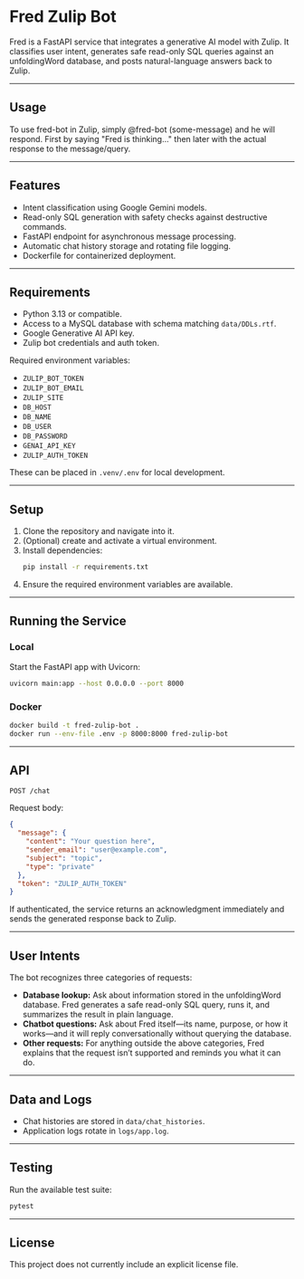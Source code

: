 # Fred Zulip Bot


Fred is a FastAPI service that integrates a generative AI model with Zulip. It classifies user intent, generates safe read-only SQL queries against an unfoldingWord database, and posts natural-language answers back to Zulip.

---

## Usage
To use fred-bot in Zulip, simply @fred-bot (some-message) and he will respond. First by saying "Fred is thinking..." then later with the actual response to the message/query.

---

## Features
- Intent classification using Google Gemini models.
- Read-only SQL generation with safety checks against destructive commands.
- FastAPI endpoint for asynchronous message processing.
- Automatic chat history storage and rotating file logging.
- Dockerfile for containerized deployment.

---

## Requirements
- Python 3.13 or compatible.
- Access to a MySQL database with schema matching `data/DDLs.rtf`.
- Google Generative AI API key.
- Zulip bot credentials and auth token.

Required environment variables:
- `ZULIP_BOT_TOKEN`
- `ZULIP_BOT_EMAIL`
- `ZULIP_SITE`
- `DB_HOST`
- `DB_NAME`
- `DB_USER`
- `DB_PASSWORD`
- `GENAI_API_KEY`
- `ZULIP_AUTH_TOKEN`

These can be placed in `.venv/.env` for local development.

---

## Setup
1. Clone the repository and navigate into it.
2. (Optional) create and activate a virtual environment.
3. Install dependencies:
   ```bash
   pip install -r requirements.txt
   ```
4. Ensure the required environment variables are available.

---

## Running the Service
### Local
Start the FastAPI app with Uvicorn:
```bash
uvicorn main:app --host 0.0.0.0 --port 8000
```

### Docker
```bash
docker build -t fred-zulip-bot .
docker run --env-file .env -p 8000:8000 fred-zulip-bot
```

---

## API
`POST /chat`

Request body:
```json
{
  "message": {
    "content": "Your question here",
    "sender_email": "user@example.com",
    "subject": "topic",
    "type": "private"
  },
  "token": "ZULIP_AUTH_TOKEN"
}
```
If authenticated, the service returns an acknowledgment immediately and sends the generated response back to Zulip.

---

## User Intents
The bot recognizes three categories of requests:
- **Database lookup:** Ask about information stored in the unfoldingWord database. Fred generates a safe read-only SQL query, runs it, and summarizes the result in plain language.
- **Chatbot questions:** Ask about Fred itself—its name, purpose, or how it works—and it will reply conversationally without querying the database.
- **Other requests:** For anything outside the above categories, Fred explains that the request isn’t supported and reminds you what it can do.

---

## Data and Logs
- Chat histories are stored in `data/chat_histories`.
- Application logs rotate in `logs/app.log`.

---

## Testing
Run the available test suite:
```bash
pytest
```

---

## License
This project does not currently include an explicit license file.
